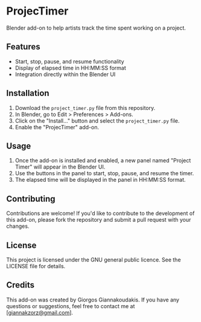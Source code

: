# ProjecTimer
Blender add-on to help artists track the time spent working on a project.

## Features
- Start, stop, pause, and resume functionality
- Display of elapsed time in HH:MM:SS format
- Integration directly within the Blender UI

## Installation
1. Download the `project_timer.py` file from this repository.
2. In Blender, go to Edit > Preferences > Add-ons.
3. Click on the "Install..." button and select the `project_timer.py` file.
4. Enable the "ProjecTimer" add-on.

## Usage
1. Once the add-on is installed and enabled, a new panel named "Project Timer" will appear in the Blender UI.
2. Use the buttons in the panel to start, stop, pause, and resume the timer.
3. The elapsed time will be displayed in the panel in HH:MM:SS format.

## Contributing
Contributions are welcome! If you'd like to contribute to the development of this add-on, please fork the repository and submit a pull request with your changes.

## License
This project is licensed under the GNU general public licence. See the LICENSE file for details.

## Credits
This add-on was created by Giorgos Giannakoudakis. If you have any questions or suggestions, feel free to contact me at [giannakzorz@gmail.com].
